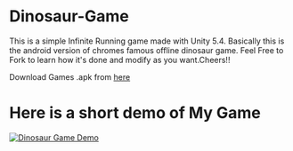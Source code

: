 # Dinosaur-Game
This is a simple Infinite Running game made with Unity 5.4. Basically this is the android version of chromes famous offline dinosaur game. Feel Free to Fork to learn how it's done and modify as you want.Cheers!!

Download Games .apk from [here](https://drive.google.com/open?id=0B0NbfE3wLOeMUXZVTGpNWEN5ajA)

# Here is a short demo of My Game
[![Dinosaur Game Demo](https://img.youtube.com/vi/FPOW468pb5c/0.jpg)](https://www.youtube.com/watch?v=FPOW468pb5c)
